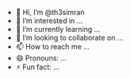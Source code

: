 - 👋 Hi, I’m @th3simran
- 👀 I’m interested in ...
- 🌱 I’m currently learning ...
- 💞️ I’m looking to collaborate on ...
- 📫 How to reach me ...
- 😄 Pronouns: ...
- ⚡ Fun fact: ...

<!---
th3simran/th3simran is a ✨ special ✨ repository because its `README.md` (this file) appears on your GitHub profile.
You can click the Preview link to take a look at your changes.
--->
